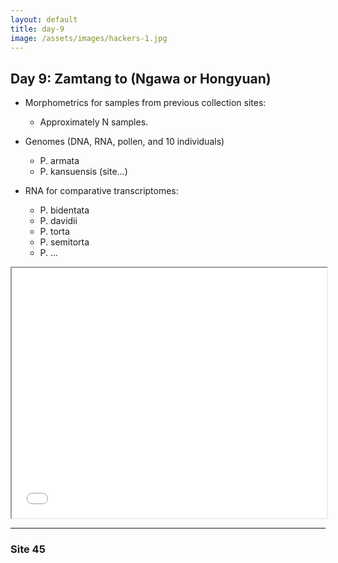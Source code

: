 ```yaml
---
layout: default
title: day-9
image: /assets/images/hackers-1.jpg
---
```




## Day 9: Zamtang to (Ngawa or Hongyuan)


- Morphometrics for samples from previous collection sites:
	- Approximately N samples.

- Genomes (DNA, RNA, pollen, and 10 individuals)
	- P. armata
	- P. kansuensis (site...)

- RNA for comparative transcriptomes:
	- P. bidentata	
	- P. davidii
	- P. torta
	- P. semitorta
	- P. ...


<iframe src="../assets/maps/day9.html" height='400px' width="100%" title="Iframe Example"></iframe> 


--------------------------



<h3 class="mt-5"> Site 45 </h3>